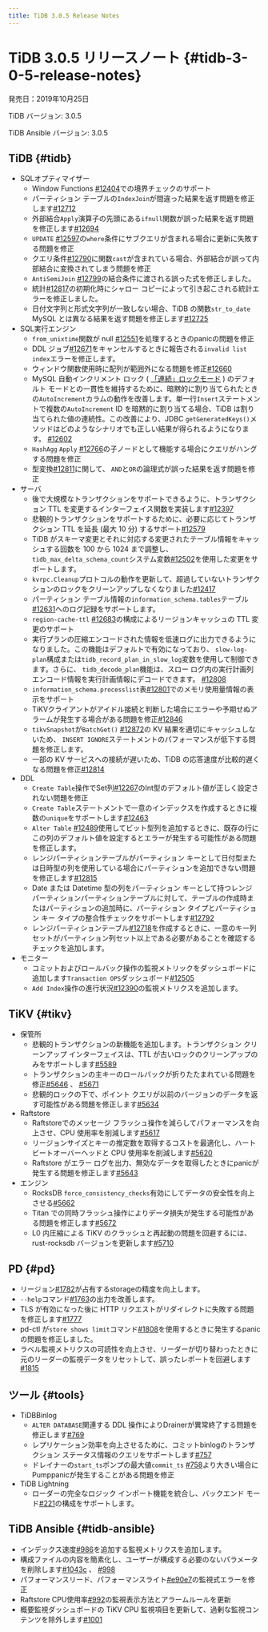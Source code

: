 ```yaml
---
title: TiDB 3.0.5 Release Notes
---
```


# TiDB 3.0.5 リリースノート {#tidb-3-0-5-release-notes}

発売日：2019年10月25日

TiDB バージョン: 3.0.5

TiDB Ansible バージョン: 3.0.5

## TiDB {#tidb}

-   SQLオプティマイザー
    -   Window Functions [#12404](https://github.com/pingcap/tidb/pull/12404)での境界チェックのサポート
    -   パーティション テーブルの`IndexJoin`が間違った結果を返す問題を修正します[#12712](https://github.com/pingcap/tidb/pull/12712)
    -   外部結合`Apply`演算子の先頭にある`ifnull`関数が誤った結果を返す問題を修正します[#12694](https://github.com/pingcap/tidb/pull/12694)
    -   `UPDATE` [#12597](https://github.com/pingcap/tidb/pull/12597)の`where`条件にサブクエリが含まれる場合に更新に失敗する問題を修正
    -   クエリ条件[#12790](https://github.com/pingcap/tidb/pull/12790)に関数`cast`が含まれている場合、外部結合が誤って内部結合に変換されてしまう問題を修正
    -   `AntiSemiJoin` [#12799](https://github.com/pingcap/tidb/pull/12799)の結合条件に渡される誤った式を修正しました。
    -   統計[#12817](https://github.com/pingcap/tidb/pull/12817)の初期化時にシャロー コピーによって引き起こされる統計エラーを修正しました。
    -   日付文字列と形式文字列が一致しない場合、TiDB の関数`str_to_date` MySQL とは異なる結果を返す問題を修正します[#12725](https://github.com/pingcap/tidb/pull/12725)
-   SQL実行エンジン
    -   `from_unixtime`関数が null [#12551](https://github.com/pingcap/tidb/pull/12551)を処理するときのpanicの問題を修正
    -   DDL ジョブ[#12671](https://github.com/pingcap/tidb/pull/12671)をキャンセルするときに報告される`invalid list index`エラーを修正します。
    -   ウィンドウ関数使用時に配列が範囲外になる問題を修正[#12660](https://github.com/pingcap/tidb/pull/12660)
    -   MySQL 自動インクリメント ロック ( [「連続」ロックモード](https://dev.mysql.com/doc/refman/5.7/en/innodb-auto-increment-handling.html) ) のデフォルト モードとの一貫性を維持するために、暗黙的に割り当てられたときの`AutoIncrement`カラムの動作を改善します。単一行`Insert`ステートメントで複数の`AutoIncrement` ID を暗黙的に割り当てる場合、TiDB は割り当てられた値の連続性。この改善により、JDBC `getGeneratedKeys()`メソッドはどのようなシナリオでも正しい結果が得られるようになります。 [#12602](https://github.com/pingcap/tidb/pull/12602)
    -   `HashAgg` `Apply` [#12766](https://github.com/pingcap/tidb/pull/12766)の子ノードとして機能する場合にクエリがハングする問題を修正
    -   型変換[#12811](https://github.com/pingcap/tidb/pull/12811)に関して、 `AND`と`OR`の論理式が誤った結果を返す問題を修正
-   サーバ
    -   後で大規模なトランザクションをサポートできるように、トランザクション TTL を変更するインターフェイス関数を実装します[#12397](https://github.com/pingcap/tidb/pull/12397)
    -   悲観的トランザクションをサポートするために、必要に応じてトランザクション TTL を延長 (最大 10 分) するサポート[#12579](https://github.com/pingcap/tidb/pull/12579)
    -   TiDB がスキーマ変更とそれに対応する変更されたテーブル情報をキャッシュする回数を 100 から 1024 まで調整し、 `tidb_max_delta_schema_count`システム変数[#12502](https://github.com/pingcap/tidb/pull/12502)を使用した変更をサポートします。
    -   `kvrpc.Cleanup`プロトコルの動作を更新して、超過していないトランザクションのロックをクリーンアップしなくなりました[#12417](https://github.com/pingcap/tidb/pull/12417)
    -   パーティション テーブル情報の`information_schema.tables`テーブル[#12631](https://github.com/pingcap/tidb/pull/12631)へのログ記録をサポートします。
    -   `region-cache-ttl` [#12683](https://github.com/pingcap/tidb/pull/12683)の構成によるリージョンキャッシュの TTL 変更のサポート
    -   実行プランの圧縮エンコードされた情報を低速ログに出力できるようになりました。この機能はデフォルトで有効になっており、 `slow-log-plan`構成または`tidb_record_plan_in_slow_log`変数を使用して制御できます。さらに、 `tidb_decode_plan`機能は、スロー ログ内の実行計画列エンコード情報を実行計画情報にデコードできます。 [#12808](https://github.com/pingcap/tidb/pull/12808)
    -   `information_schema.processlist`表[#12801](https://github.com/pingcap/tidb/pull/12801)でのメモリ使用量情報の表示をサポート
    -   TiKVクライアントがアイドル接続と判断した場合にエラーや予期せぬアラームが発生する場合がある問題を修正[#12846](https://github.com/pingcap/tidb/pull/12846)
    -   `tikvSnapshot`が`BatchGet()` [#12872](https://github.com/pingcap/tidb/pull/12872)の KV 結果を適切にキャッシュしないため、 `INSERT IGNORE`ステートメントのパフォーマンスが低下する問題を修正します。
    -   一部の KV サービスへの接続が遅いため、TiDB の応答速度が比較的遅くなる問題を修正[#12814](https://github.com/pingcap/tidb/pull/12814)
-   DDL
    -   `Create Table`操作でSet列[#12267](https://github.com/pingcap/tidb/pull/12267)のInt型のデフォルト値が正しく設定されない問題を修正
    -   `Create Table`ステートメントで一意のインデックスを作成するときに複数の`unique`をサポートします[#12463](https://github.com/pingcap/tidb/pull/12463)
    -   `Alter Table` [#12489](https://github.com/pingcap/tidb/pull/12489)使用してビット型列を追加するときに、既存の行にこの列のデフォルト値を設定するとエラーが発生する可能性がある問題を修正します。
    -   レンジパーティションテーブルがパーティション キーとして日付型または日時型の列を使用している場合にパーティションを追加できない問題を修正します[#12815](https://github.com/pingcap/tidb/pull/12815)
    -   Date または Datetime 型の列をパーティション キーとして持つレンジ パーティションパーティションテーブルに対して、テーブルの作成時またはパーティションの追加時に、パーティション タイプとパーティション キー タイプの整合性チェックをサポートします[#12792](https://github.com/pingcap/tidb/pull/12792)
    -   レンジパーティションテーブル[#12718](https://github.com/pingcap/tidb/pull/12718)を作成するときに、一意のキー列セットがパーティション列セット以上である必要があることを確認するチェックを追加します。
-   モニター
    -   コミットおよびロールバック操作の監視メトリックをダッシュ​​ボードに追加します`Transaction OPS`ダッシュボード[#12505](https://github.com/pingcap/tidb/pull/12505)
    -   `Add Index`操作の進行状況[#12390](https://github.com/pingcap/tidb/pull/12390)の監視メトリクスを追加します。

## TiKV {#tikv}

-   保管所
    -   悲観的トランザクションの新機能を追加します。トランザクション クリーンアップ インターフェイスは、TTL が古いロックのクリーンアップのみをサポートします[#5589](https://github.com/tikv/tikv/pull/5589)
    -   トランザクションの主キーのロールバックが折りたたまれている問題を修正[#5646](https://github.com/tikv/tikv/pull/5646) 、 [#5671](https://github.com/tikv/tikv/pull/5671)
    -   悲観的ロックの下で、ポイント クエリが以前のバージョンのデータを返す可能性がある問題を修正します[#5634](https://github.com/tikv/tikv/pull/5634)
-   Raftstore
    -   Raftstoreでのメッセージ フラッシュ操作を減らしてパフォーマンスを向上させ、CPU 使用率を削減します[#5617](https://github.com/tikv/tikv/pull/5617)
    -   リージョンサイズとキーの推定数を取得するコストを最適化し、ハートビートオーバーヘッドと CPU 使用率を削減します[#5620](https://github.com/tikv/tikv/pull/5620)
    -   Raftstore がエラー ログを出力、無効なデータを取得したときにpanicが発生する問題を修正します[#5643](https://github.com/tikv/tikv/pull/5643)
-   エンジン
    -   RocksDB `force_consistency_checks`有効にしてデータの安全性を向上させる[#5662](https://github.com/tikv/tikv/pull/5662)
    -   Titan での同時フラッシュ操作によりデータ損失が発生する可能性がある問題を修正します[#5672](https://github.com/tikv/tikv/pull/5672)
    -   L0 内圧縮による TiKV のクラッシュと再起動の問題を回避するには、rust-rocksdb バージョンを更新します[#5710](https://github.com/tikv/tikv/pull/5710)

## PD {#pd}

-   リージョン[#1782](https://github.com/pingcap/pd/pull/1782)が占有するstorageの精度を向上します。
-   `--help`コマンド[#1763](https://github.com/pingcap/pd/pull/1763)の出力を改善します。
-   TLS が有効になった後に HTTP リクエストがリダイレクトに失敗する問題を修正します[#1777](https://github.com/pingcap/pd/pull/1777)
-   pd-ctl が`store shows limit`コマンド[#1808](https://github.com/pingcap/pd/pull/1808)を使用するときに発生するpanicの問題を修正しました。
-   ラベル監視メトリクスの可読性を向上させ、リーダーが切り替わったときに元のリーダーの監視データをリセットして、誤ったレポートを回避します[#1815](https://github.com/pingcap/pd/pull/1815)

## ツール {#tools}

-   TiDBBinlog
    -   `ALTER DATABASE`関連する DDL 操作によりDrainerが異常終了する問題を修正します[#769](https://github.com/pingcap/tidb-binlog/pull/769)
    -   レプリケーション効率を向上させるために、コミットbinlogのトランザクション ステータス情報のクエリをサポートします[#757](https://github.com/pingcap/tidb-binlog/pull/757)
    -   ドレイナーの`start_ts`ポンプの最大値`commit_ts` [#758](https://github.com/pingcap/tidb-binlog/pull/758)より大きい場合にPumppanicが発生することがある問題を修正
-   TiDB Lightning
    -   ローダーの完全なロジック インポート機能を統合し、バックエンド モード[#221](https://github.com/pingcap/tidb-lightning/pull/221)の構成をサポートします。

## TiDB Ansible {#tidb-ansible}

-   インデックス速度[#986](https://github.com/pingcap/tidb-ansible/pull/986)を追加する監視メトリクスを追加します。
-   構成ファイルの内容を簡素化し、ユーザーが構成する必要のないパラメータを削除します[#1043c](https://github.com/pingcap/tidb-ansible/commit/1043c3df7ddb72eb234c55858960e9fdd3830a14) 、 [#998](https://github.com/pingcap/tidb-ansible/pull/998)
-   パフォーマンスリード、パフォーマンスライト[#e90e7](https://github.com/pingcap/tidb-ansible/commit/e90e79f5117bb89197e01b1391fd02e25d57a440)の監視式エラーを修正
-   Raftstore CPU使用率[#992](https://github.com/pingcap/tidb-ansible/pull/992)の監視表示方法とアラームルールを更新
-   概要監視ダッシュボードの TiKV CPU 監視項目を更新して、過剰な監視コンテンツを除外します[#1001](https://github.com/pingcap/tidb-ansible/pull/1001)

